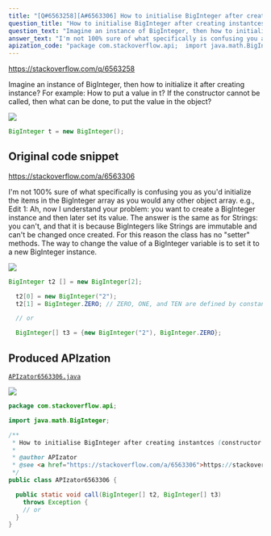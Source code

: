 ```yaml
---
title: "[Q#6563258][A#6563306] How to initialise BigInteger after creating instantces (constructor can't be called)"
question_title: "How to initialise BigInteger after creating instantces (constructor can't be called)"
question_text: "Imagine an instance of BigInteger, then how to initialize it after creating instance? For example: How to put a value in t? If the constructor cannot be called, then what can be done, to put the value in the object?"
answer_text: "I'm not 100% sure of what specifically is confusing you as you'd initialize the items in the BigInteger array as you would any other object array. e.g., Edit 1: Ah, now I understand your problem: you want to create a BigInteger instance and then later set its value.  The answer is the same as for Strings: you can't, and that it is because BigIntegers like Strings are immutable and can't be changed once created. For this reason the class has no \"setter\" methods. The way to change the value of a BigInteger variable is to set it to a new BigInteger instance."
apization_code: "package com.stackoverflow.api;  import java.math.BigInteger;  /**  * How to initialise BigInteger after creating instantces (constructor can't be called)  *  * @author APIzator  * @see <a href=\"https://stackoverflow.com/a/6563306\">https://stackoverflow.com/a/6563306</a>  */ public class APIzator6563306 {    public static void call(BigInteger[] t2, BigInteger[] t3)     throws Exception {     // or   } }"
---
```


https://stackoverflow.com/q/6563258

Imagine an instance of BigInteger, then how to initialize it after creating instance?
For example:
How to put a value in t?
If the constructor cannot be called, then what can be done, to put the value in the object?


<div class="code-logo"><img src="/stackoverflow.png" /></div>

```java
BigInteger t = new BigInteger();
```


## Original code snippet

https://stackoverflow.com/a/6563306

I&#x27;m not 100% sure of what specifically is confusing you as you&#x27;d initialize the items in the BigInteger array as you would any other object array. e.g.,
Edit 1:
Ah, now I understand your problem: you want to create a BigInteger instance and then later set its value.  The answer is the same as for Strings: you can&#x27;t, and that it is because BigIntegers like Strings are immutable and can&#x27;t be changed once created. For this reason the class has no &quot;setter&quot; methods. The way to change the value of a BigInteger variable is to set it to a new BigInteger instance.

<div class="code-logo"><img src="/stackoverflow.png" /></div>

```java
BigInteger t2 [] = new BigInteger[2];

  t2[0] = new BigInteger("2");
  t2[1] = BigInteger.ZERO; // ZERO, ONE, and TEN are defined by constants

  // or

  BigInteger[] t3 = {new BigInteger("2"), BigInteger.ZERO};
```

## Produced APIzation

[`APIzator6563306.java`](https://github.com/blind-papers/apization-temp-data/raw/main/search/APIzator6563306.java)

<div class="code-logo"><img src="/apizator.png" /></div>

```java
package com.stackoverflow.api;

import java.math.BigInteger;

/**
 * How to initialise BigInteger after creating instantces (constructor can't be called)
 *
 * @author APIzator
 * @see <a href="https://stackoverflow.com/a/6563306">https://stackoverflow.com/a/6563306</a>
 */
public class APIzator6563306 {

  public static void call(BigInteger[] t2, BigInteger[] t3)
    throws Exception {
    // or
  }
}

```